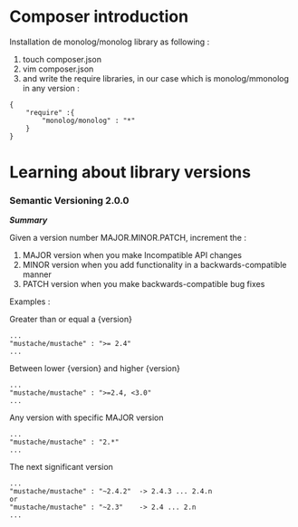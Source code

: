 # Composer introduction
Installation de monolog/monolog library as following :

1. touch composer.json
2. vim composer.json
3. and write the require libraries, in our case which is monolog/mmonolog in any version :

```
{
	"require" :{
		"monolog/monolog" : "*"
	}
}
```

# Learning about library versions
### Semantic Versioning 2.0.0
***Summary***

Given a version number MAJOR.MINOR.PATCH, increment the :

1. MAJOR version when you make Incompatible API changes
2. MINOR version when you add functionality in a backwards-compatible manner
3. PATCH version when you make backwards-compatible bug fixes

Examples :

Greater than or equal a {version}
```
...
"mustache/mustache" : ">= 2.4"
...

```

Between lower {version} and higher {version}
```
...
"mustache/mustache" : ">=2.4, <3.0"
...
```

Any version with specific MAJOR version
```
...
"mustache/mustache" : "2.*"
...
```

The next significant version
```
...
"mustache/mustache" : "~2.4.2" 	-> 2.4.3 ... 2.4.n
or
"mustache/mustache" : "~2.3"	-> 2.4 ... 2.n
...
```
